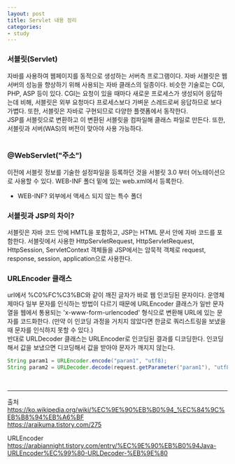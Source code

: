```yaml
---
layout: post
title: Servlet 내용 정리
categories:
- study
---
```


### 서블릿(Servlet)
자바를 사용하여 웹페이지를 동적으로 생성하는 서버측 프로그램이다. 자바 서블릿은 웹 서버의 성능을 향상하기 위해 사용되는 자바 클래스의 일종이다. 비슷한 기술로는 CGI, PHP, ASP 등이 있다. CGI는 요청이 있을 때마다 새로운 프로세스가 생성되어 응답하는데 비해, 서블릿은 외부 요청마다 프로세스보다 가벼운 스레드로써 응답하므로 보다 가볍다. 또한, 서블릿은 자바로 구현되므로 다양한 플랫폼에서 동작한다.  
JSP를 서블릿으로 변환하고 이 변환된 서블릿을 컴파일해 클래스 파일로 만든다. 또한, 서블릿과 서버(WAS)의 버전이 맞아야 사용 가능하다.  
&nbsp;  

### @WebServlet("주소")
이전에 서블릿 정보를 기술한 설정파일을 등록하던 것을 서블릿 3.0 부터 어노테이션으로 사용할 수 있다. WEB-INF 폴더 밑에 있는 web.xml에서 등록한다.
- WEB-INF? 외부에서 액세스 되지 않는 특수 폴더
&nbsp;  

### 서블릿과 JSP의 차이?
서블릿은 자바 코드 안에 HMTL을 포함하고, JSP는 HTML 문서 안에 자바 코드를 포함한다. 서블릿에서 사용한 HttpServletRequest, HttpServletRequest, HttpSession, ServletContext 객체들을 JSP에서는 암묵적 객체로 request, response, session, application으로 사용한다.
&nbsp;  

### URLEncoder 클래스
url에서 %C0%FC%C3%BC와 같이 깨진 글자가 바로 웹 인코딩된 문자이다. 운영체제마다 일부 문자를 인식하는 방법이 다르기 때문에 URLEncoder 클래스가 일반 문자열을 웹에서 통용되는 'x-www-form-urlencoded' 형식으로 변환해 URL에 있는 문자를 코드화한다. (만약 이 인코딩 과정을 거치지 않았다면 한글로 쿼리스트링을 보냈을 때 문자를 인식하지 못할 수 있다.)  
반대로 URLDecoder 클래스는 URLEncoder로 인코딩된 결과를 디코딩한다. 인코딩해서 값을 보냈으면 디코딩해서 값을 받아야 문자가 깨지지 않는다.  

```java
String param1 = URLEncoder.encode("param1", "utf8);    
String param2 = URLDecoder.decode(request.getParameter("param1"), "utf8");  
```
&nbsp;  

---
출처  
<https://ko.wikipedia.org/wiki/%EC%9E%90%EB%B0%94_%EC%84%9C%EB%B8%94%EB%A6%BF>  
<https://araikuma.tistory.com/275>

URLEncoder <https://arabiannight.tistory.com/entry/%EC%9E%90%EB%B0%94Java-URLEncoder%EC%99%80-URLDecoder-%EB%9E%80>
